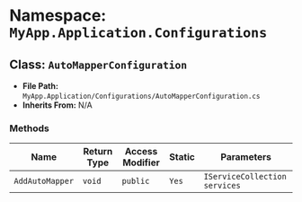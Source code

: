 # Namespace: `MyApp.Application.Configurations`

## Class: `AutoMapperConfiguration`

- **File Path:** `MyApp.Application/Configurations/AutoMapperConfiguration.cs`
- **Inherits From:** N/A

### Methods

| Name | Return Type | Access Modifier | Static | Parameters |
|------|-------------|-----------------|--------|------------|
| `AddAutoMapper` | `void` | `public` | `Yes` | `IServiceCollection services` |

